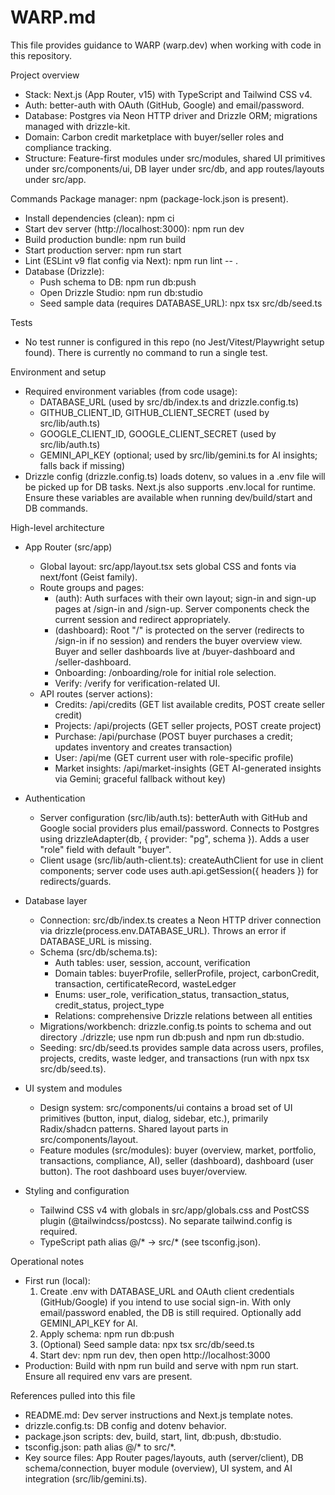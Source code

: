 # WARP.md

This file provides guidance to WARP (warp.dev) when working with code in this repository.

Project overview
- Stack: Next.js (App Router, v15) with TypeScript and Tailwind CSS v4.
- Auth: better-auth with OAuth (GitHub, Google) and email/password.
- Database: Postgres via Neon HTTP driver and Drizzle ORM; migrations managed with drizzle-kit.
- Domain: Carbon credit marketplace with buyer/seller roles and compliance tracking.
- Structure: Feature-first modules under src/modules, shared UI primitives under src/components/ui, DB layer under src/db, and app routes/layouts under src/app.

Commands
Package manager: npm (package-lock.json is present).
- Install dependencies (clean): npm ci
- Start dev server (http://localhost:3000): npm run dev
- Build production bundle: npm run build
- Start production server: npm run start
- Lint (ESLint v9 flat config via Next): npm run lint -- .
- Database (Drizzle):
  - Push schema to DB: npm run db:push
  - Open Drizzle Studio: npm run db:studio
  - Seed sample data (requires DATABASE_URL): npx tsx src/db/seed.ts

Tests
- No test runner is configured in this repo (no Jest/Vitest/Playwright setup found). There is currently no command to run a single test.

Environment and setup
- Required environment variables (from code usage):
  - DATABASE_URL (used by src/db/index.ts and drizzle.config.ts)
  - GITHUB_CLIENT_ID, GITHUB_CLIENT_SECRET (used by src/lib/auth.ts)
  - GOOGLE_CLIENT_ID, GOOGLE_CLIENT_SECRET (used by src/lib/auth.ts)
  - GEMINI_API_KEY (optional; used by src/lib/gemini.ts for AI insights; falls back if missing)
- Drizzle config (drizzle.config.ts) loads dotenv, so values in a .env file will be picked up for DB tasks. Next.js also supports .env.local for runtime. Ensure these variables are available when running dev/build/start and DB commands.

High-level architecture
- App Router (src/app)
  - Global layout: src/app/layout.tsx sets global CSS and fonts via next/font (Geist family).
  - Route groups and pages:
    - (auth): Auth surfaces with their own layout; sign-in and sign-up pages at /sign-in and /sign-up. Server components check the current session and redirect appropriately.
    - (dashboard): Root "/" is protected on the server (redirects to /sign-in if no session) and renders the buyer overview view. Buyer and seller dashboards live at /buyer-dashboard and /seller-dashboard.
    - Onboarding: /onboarding/role for initial role selection.
    - Verify: /verify for verification-related UI.
  - API routes (server actions):
    - Credits: /api/credits (GET list available credits, POST create seller credit)
    - Projects: /api/projects (GET seller projects, POST create project)
    - Purchase: /api/purchase (POST buyer purchases a credit; updates inventory and creates transaction)
    - User: /api/me (GET current user with role-specific profile)
    - Market insights: /api/market-insights (GET AI-generated insights via Gemini; graceful fallback without key)

- Authentication
  - Server configuration (src/lib/auth.ts): betterAuth with GitHub and Google social providers plus email/password. Connects to Postgres using drizzleAdapter(db, { provider: "pg", schema }). Adds a user "role" field with default "buyer".
  - Client usage (src/lib/auth-client.ts): createAuthClient for use in client components; server code uses auth.api.getSession({ headers }) for redirects/guards.

- Database layer
  - Connection: src/db/index.ts creates a Neon HTTP driver connection via drizzle(process.env.DATABASE_URL). Throws an error if DATABASE_URL is missing.
  - Schema (src/db/schema.ts):
    - Auth tables: user, session, account, verification
    - Domain tables: buyerProfile, sellerProfile, project, carbonCredit, transaction, certificateRecord, wasteLedger
    - Enums: user_role, verification_status, transaction_status, credit_status, project_type
    - Relations: comprehensive Drizzle relations between all entities
  - Migrations/workbench: drizzle.config.ts points to schema and out directory ./drizzle; use npm run db:push and npm run db:studio.
  - Seeding: src/db/seed.ts provides sample data across users, profiles, projects, credits, waste ledger, and transactions (run with npx tsx src/db/seed.ts).

- UI system and modules
  - Design system: src/components/ui contains a broad set of UI primitives (button, input, dialog, sidebar, etc.), primarily Radix/shadcn patterns. Shared layout parts in src/components/layout.
  - Feature modules (src/modules): buyer (overview, market, portfolio, transactions, compliance, AI), seller (dashboard), dashboard (user button). The root dashboard uses buyer/overview.

- Styling and configuration
  - Tailwind CSS v4 with globals in src/app/globals.css and PostCSS plugin (@tailwindcss/postcss). No separate tailwind.config is required.
  - TypeScript path alias @/* → src/* (see tsconfig.json).

Operational notes
- First run (local):
  1) Create .env with DATABASE_URL and OAuth client credentials (GitHub/Google) if you intend to use social sign-in. With only email/password enabled, the DB is still required. Optionally add GEMINI_API_KEY for AI.
  2) Apply schema: npm run db:push
  3) (Optional) Seed sample data: npx tsx src/db/seed.ts
  4) Start dev: npm run dev, then open http://localhost:3000
- Production: Build with npm run build and serve with npm run start. Ensure all required env vars are present.

References pulled into this file
- README.md: Dev server instructions and Next.js template notes.
- drizzle.config.ts: DB config and dotenv behavior.
- package.json scripts: dev, build, start, lint, db:push, db:studio.
- tsconfig.json: path alias @/* to src/*.
- Key source files: App Router pages/layouts, auth (server/client), DB schema/connection, buyer module (overview), UI system, and AI integration (src/lib/gemini.ts).
